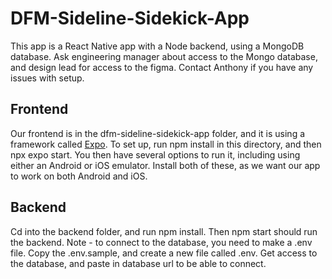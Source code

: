 # DFM-Sideline-Sidekick-App

This app is a React Native app with a Node backend, using a MongoDB database. Ask engineering manager about access to the Mongo database, and design lead for access to the figma.
Contact Anthony if you have any issues with setup.

## Frontend

Our frontend is in the dfm-sideline-sidekick-app folder, and it is using a framework called [Expo](https://docs.expo.dev/).
To set up, run npm install in this directory, and then npx expo start. You then have several options to run it, including using either an Android or iOS emulator. Install both of these, as we want our app to work on both Android and iOS. 

## Backend

Cd into the backend folder, and run npm install. Then npm start should run the backend. Note - to connect to the database, you need to make a .env file. Copy the .env.sample, and create a new file called .env. Get access to the database, and paste in database url to be able to connect. 

